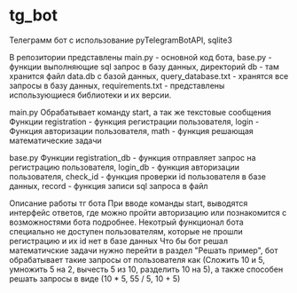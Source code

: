 # tg_bot
Телеграмм бот с использование pyTelegramBotAPI, sqlite3

В репозитории представлены main.py - основной код бота, base.py - функции выполняющие sql запрос в базу данных, директорий db - там хранится файл data.db с базой данных, query_database.txt - хранятся все запросы в базу данных, requirements.txt - представлены использующиеся библиотеки и их версии.

main.py
Обрабатывает команду start, а так же текстовые сообщения
Функции registration - функция регистрации пользователя, login - Функция авторизации пользователя, math - функция решающая математические задачи

base.py
Функции registration_db - функция отправляет запрос на регистрацию пользователя, login_db - функция авторизации пользователя, check_id - функция проверки id пользователя в базе данных, record - функция записи sql запроса в файл

Описание работы тг бота
При вводе команды start, выводятся интерфейс ответов, где можно пройти авторизацию или познакомится с возможностями бота подробнее.
Некотрый функционал бота специально не доступен пользователям, которые не прошли регистрацию и их id нет в базе данных
Что бы бот решал математичские задачи нужно перейти в раздел "Решать пример", бот обрабатывает такие запросы от пользователя как (Сложить 10 и 5, умножить 5 на 2, вычесть 5 из 10, разделить 10 на 5), а также способен решать запросы в виде (10 * 5, 55 / 5, 10 + 5)
